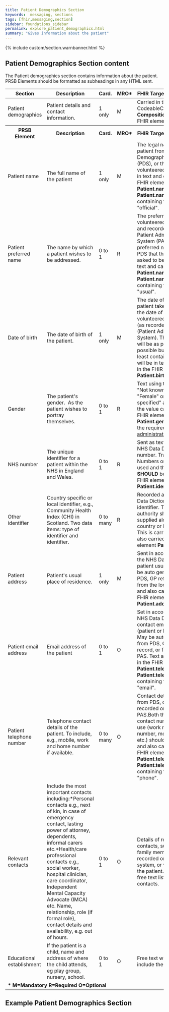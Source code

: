 ```yaml
---
title: Patient Demographics Section
keywords:  messaging, sections
tags: [fhir,messaging,section]
sidebar: foundations_sidebar
permalink: explore_patient_demographics.html
summary: "Gives information about the patient"
---
```

{% include custom/section.warnbanner.html %}


## Patient Demographics Section content ##
The Patient demographics section contains information about the patient. PRSB Elements should be formatted as subheadings in any HTML sent.

<table style="width:100%;max-width: 100%;">
	<thead>
		<tr>
			<th width="15%">Section</th>
			<th width="35%">Description</th>
			<th width="5%">Card.</th>
			<th width="5%">MRO*</th>
			<th width="40%">FHIR Target and Guidance</th>
		</tr>
	</thead>
	<tbody>
		<tr>
			<td>Patient demographics</td>
			<td>Patient details and contact information.</td>
			<td>1 only</td>
			<td>M</td>
				<td>Carried in the CodeableConcept of <b>Composition.section.code</b> FHIR element.</td>
		</tr>
		<tr>
			<th>PRSB Element</th>
			<th>Description</th>
			<th>Card.</th>
			<th>MRO*</th>
			<th>FHIR Target and Guidance</th>		
		</tr>
		<tr>
			<td>Patient name</td>
			<td>The full name of the patient</td>
			<td>1 only</td>
			<td>M</td>
			<td>The legal name of the patient from the Patient Demographics Service (PDS), or the name volunteered by the patient in text and carried in the FHIR element <b>Patient.name</b> with the <b>Patient.name.use</b> containing the value "official".  </td>
		</tr>
		<tr>
			<td>Patient preferred name</td>
			<td>The name by which a patient wishes to be addressed.</td>
			<td>0 to 1</td>
			<td>R</td>
			<td>The preferred name volunteered by the patient and recorded on the Patient Administration System (PAS), or a preferred name given by PDS that the patient has asked to be called by in text and carried in <b>Patient.name</b> with the <b>Patient.name.use</b> containing the value "usual". </td>
		</tr>
		<tr>
			<td>Date of birth</td>
			<td>The date of birth of the patient.</td>
			<td>1 only</td>
			<td>M</td>
			<td>The date of birth of the patient taken from PDS, or the date of birth volunteered by the patient (as recorded on the PAS (Patient Administration System). The date of birth will be as precise as possible but should at least contain a year. This will be in text and carried in the FHIR element <b>Patient.birthDate</b>.</td>
		</tr>
		<tr>
			<td>Gender</td>
			<td>The patient's gender.  As the patient wishes to portray themselves.</td>
			<td>0 to 1</td>
			<td>R</td>
			<td>Text using the values of "Not known", "Male", "Female" or "Not specified" and mapped to the value carried in the FHIR element <b>Patient.gender.code</b> using the required FHIR ValueSet <a href="http://hl7.org/fhir/valueset-administrative-gender.html">administrative-gender</a></td>
		</tr>
		<tr>
			<td>NHS number</td>
			<td>The unique identifier for a patient within the NHS in England and Wales.</td>
			<td>0 to 1</td> 
			<td>R</td>
			<td>Sent as text as per the NHS Data Dictionary NHS number. Traced NHS Numbers only should be used and the NHS number  <b>SHOULD</b> be carried in the FHIR element <b>Patient.identifier</b>.</td>
		</tr>
		<tr>
			<td>Other identifier</td>
			<td>Country specific or local identifier, e.g., Community Health Index (CHI) in Scotland. Two data items: type of identifier and identifier.</td>
			<td>0 to many</td>
			<td>R</td>
			<td>Recorded as per: NHS Data Dictionary - local identifier. The assigning authority should also be supplied along with the country or local identifier. This is carried as text and also carried in the FHIR element <b>Patient.identifier</b>.</td>
		</tr>
		<tr>
			<td>Patient address</td>
			<td>Patient's usual place of residence.</td>
			<td>1 only</td>
			<td>M</td>
			<td>Sent in accordance with the NHS Data Dictionary: patient usual address. May be auto generated from PDS, GP referral record, or from the local PAS. Text and also carried in the FHIR element <b>Patient.address</b></td>
		</tr>
		<tr>
			<td>Patient email address</td>
			<td>Email address of the patient</td>
			<td>0 to 1</td>
			<td>O</td>
			<td>Set in accordance with the NHS Data Dictionary: contact email address (patient or lead contact). May be auto generated from PDS, GP referral record, or from the local PAS. Text and also carried in the FHIR element <b>Patient.telecom</b> with <b>Patient.telecom.code</b>  containing the value "email".</td>
		</tr>
		<tr>
			<td>Patient telephone number</td>
			<td>Telephone contact details of the patient. To include, e.g., mobile, work and home number if available.</td>
			<td>0 to many</td>
			<td>O</td>
			<td>Contact details may come from PDS, or those recorded on the local PAS.Both the actual contact number and its use (work number, home number, mobile number etc.) should be sent. Text and also carried in the FHIR element <b>Patient.telecom</b> with <b>Patient.telecom.code</b>  containing the value "phone".</td>
		</tr>
		<tr>
			<td>Relevant contacts</td>
			<td>Include the most important contacts including:*Personal contacts e.g., next of kin, in case of emergency contact, lasting power of attorney, dependents, informal carers etc.*Health/care professional contacts e.g., social worker, hospital clinician, care coordinator, Independent Mental Capacity Advocate (IMCA) etc. Name, relationship, role (if formal role), contact details and availability, e.g. out of hours.</td>
			<td>0 to 1</td>
			<td>O</td>
			<td>Details of relevant contacts, such as carers or family members, as recorded on the local system, or volunteered by the patient. This will be a free text list of relevant contacts.</td>
		</tr>
  <tr>
   <td>Educational establishment </td>
   <td>If the patient is a child, name and address of where the child attends, eg play group, nursery, school.</td>
   <td>0 to 1</td>
   <td>O</td>
   <td>Free text which may include the ODS code.</td>
  </tr>
		<tr>
		<td colspan="5"><b>* M=Mandatory R=Required O=Optional</b></td>
		</tr>
	</tbody>
</table>








## Example Patient Demographics Section ##

<script src="https://gist.github.com/IOPS-DEV/347fa1e99bc57ea46e426423f89491e5.js"></script>





